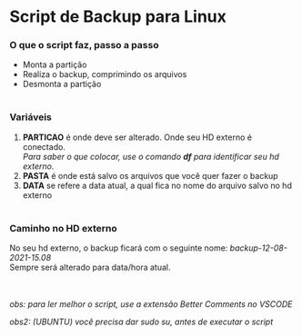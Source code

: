 # Script de Backup para Linux

### O que o script faz, passo a passo

- Monta a partição
- Realiza o backup, comprimindo os arquivos
- Desmonta a partição </br></br>

### Variáveis

1. **PARTICAO** é onde deve ser alterado. Onde seu HD externo é conectado. </br>
   _Para saber o que colocar, use o comando **df** para identificar seu hd externo._ </br>
1. **PASTA** é onde está salvo os arquivos que você quer fazer o backup </br>
1. **DATA** se refere a data atual, a qual fica no nome do arquivo salvo no hd externo </br></br>

### Caminho no HD externo

No seu hd externo, o backup ficará com o seguinte nome: _backup-12-08-2021-15.08_ </br>
Sempre será alterado para data/hora atual.

</br></br>_obs: para ler melhor o script, use a extensão Better Comments no VSCODE_</br>

_obs2: (UBUNTU) você precisa dar sudo su, antes de executar o script_
